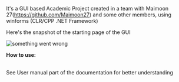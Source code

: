 It's a GUI based Academic Project created in a team with Maimoon 27(https://github.com/Maimoon27)  and some other members, using winforms (CLR/CPP .NET Framework)

Here's the snapshot of the starting page of the GUI

<img src="image2.png" alt="something went wrong" />

<b>How to use:</b><br></br>

See User manual part of the documentation for better understanding
